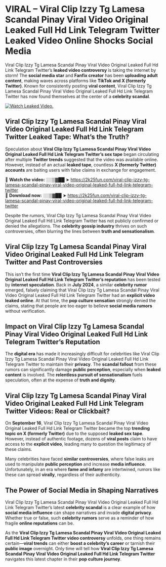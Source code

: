 # VIRAL – Viral Clip Izzy Tg Lamesa Scandal Pinay Viral Video Original Leaked Full Hd Link Telegram Twitter Leaked Video Online Shocks Social Media 

Viral Clip Izzy Tg Lamesa Scandal Pinay Viral Video Original Leaked Full Hd Link Telegram Twitter’s **leaked video controversy** is taking the internet by storm! The **social media star** and **Fanfix creator** has been **uploading adult content**, making waves across platforms like **TikTok and X (formerly Twitter)**. Known for consistently posting **viral content**, Viral Clip Izzy Tg Lamesa Scandal Pinay Viral Video Original Leaked Full Hd Link Telegram Twitter has now found themselves at the center of a **celebrity scandal**.  

[![Watch Leaked Video.](https://miro.medium.com/v2/resize:fit:828/format:webp/1*cilzJN44JGOrTw9NJCrNHA.gif "Watch Leaked Video")](https://2k25fun.com/viral-clip-izzy-tg-lamesa-scandal-pinay-viral-video-original-leaked-full-hd-link-telegram-twitter)

## **Viral Clip Izzy Tg Lamesa Scandal Pinay Viral Video Original Leaked Full Hd Link Telegram Twitter Leaked Tape: What’s the Truth?**  
Speculation about **Viral Clip Izzy Tg Lamesa Scandal Pinay Viral Video Original Leaked Full Hd Link Telegram Twitter’s sex tape** began circulating after multiple **Twitter trends** suggested that the video was available online. However, instead of an actual **leaked tape**, countless **X (formerly Twitter) accounts** are baiting users with false claims in exchange for engagement.  

🔹 **Watch the video:** ░░▒▓██ ➤ https://2k25fun.com/viral-clip-izzy-tg-lamesa-scandal-pinay-viral-video-original-leaked-full-hd-link-telegram-twitter  
🔹 **Download now:** ░░▒▓██ ➤ https://2k25fun.com/viral-clip-izzy-tg-lamesa-scandal-pinay-viral-video-original-leaked-full-hd-link-telegram-twitter  

Despite the rumors, Viral Clip Izzy Tg Lamesa Scandal Pinay Viral Video Original Leaked Full Hd Link Telegram Twitter has not publicly confirmed or denied the allegations. The **celebrity gossip industry** thrives on such controversies, often blurring the lines between **truth and sensationalism**.  

## **Viral Clip Izzy Tg Lamesa Scandal Pinay Viral Video Original Leaked Full Hd Link Telegram Twitter and Past Controversies**  
This isn’t the first time **Viral Clip Izzy Tg Lamesa Scandal Pinay Viral Video Original Leaked Full Hd Link Telegram Twitter’s reputation** has been tested by **internet speculation**. Back in **July 2024**, a similar **celebrity rumor** emerged, falsely claiming that Viral Clip Izzy Tg Lamesa Scandal Pinay Viral Video Original Leaked Full Hd Link Telegram Twitter had an **explicit video leaked online**. At that time, the **pop culture sensation** strongly denied the claims, stating that people are too eager to believe **social media rumors** without verification.  

## **Impact on Viral Clip Izzy Tg Lamesa Scandal Pinay Viral Video Original Leaked Full Hd Link Telegram Twitter’s Reputation**  
The **digital era** has made it increasingly difficult for celebrities like Viral Clip Izzy Tg Lamesa Scandal Pinay Viral Video Original Leaked Full Hd Link Telegram Twitter to maintain their **privacy**. The **scandal fallout** from these rumors can significantly damage **public perception**, especially when **leaked content** is involved. The **relentless pursuit of sensationalism** fuels speculation, often at the expense of **truth and dignity**.  

## **Viral Clip Izzy Tg Lamesa Scandal Pinay Viral Video Original Leaked Full Hd Link Telegram Twitter Videos: Real or Clickbait?**  
On **September 16**, Viral Clip Izzy Tg Lamesa Scandal Pinay Viral Video Original Leaked Full Hd Link Telegram Twitter became the top **trending topic on X (formerly Twitter)** due to the supposed **leaked sex tape**. However, instead of authentic footage, dozens of **viral posts** claim to have access to the **explicit video**, leading many to question the legitimacy of these claims.  

Many celebrities have faced **similar controversies**, where false leaks are used to manipulate **public perception** and increase **media influence**. Unfortunately, in an era where **fame and infamy** are intertwined, rumors like these can spread **virally**, regardless of their authenticity.  

## **The Power of Social Media in Shaping Narratives**  
Viral Clip Izzy Tg Lamesa Scandal Pinay Viral Video Original Leaked Full Hd Link Telegram Twitter’s latest **celebrity scandal** is a clear example of how **social media influence** can shape narratives and invade **digital privacy**. Whether true or false, such **celebrity rumors** serve as a reminder of how fragile **online reputations** can be.  

As the **Viral Clip Izzy Tg Lamesa Scandal Pinay Viral Video Original Leaked Full Hd Link Telegram Twitter video controversy** unfolds, one thing remains certain—**viral trends** can either **boost a celebrity’s career** or tarnish their **public image** overnight. Only time will tell how **Viral Clip Izzy Tg Lamesa Scandal Pinay Viral Video Original Leaked Full Hd Link Telegram Twitter** navigates this latest chapter in their **pop culture journey**. 